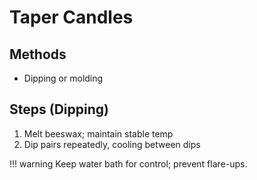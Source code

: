# Taper Candles

## Methods

-   Dipping or molding

## Steps (Dipping)

1. Melt beeswax; maintain stable temp
2. Dip pairs repeatedly, cooling between dips

!!! warning
Keep water bath for control; prevent flare-ups.
